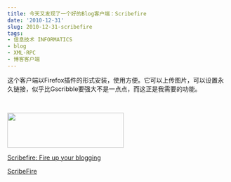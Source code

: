 ```yaml
---
title: 今天又发现了一个好的Blog客户端：Scribefire
date: '2010-12-31'
slug: 2010-12-31-scribefire
tags:
- 信息技术 INFORMATICS
- blog
- XML-RPC
- 博客客户端
---
```



这个客户端以Firefox插件的形式安装，使用方便。它可以上传图片，可以设置永久链接，似乎比Gscribble要强大不是一点点，而这正是我需要的功能。

 

<img src="http://www.scribefire.com/wp-content/themes/scribefire/images/logo.png" width="265" height="80" />

[Scribefire: Fire up your blogging](http://www.scribefire.com/)

[ScribeFire](http://blog.scribefire.com/)
